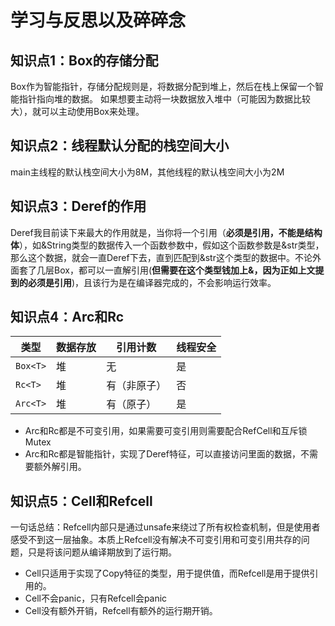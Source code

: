 # 学习与反思以及碎碎念
## 知识点1：Box<T>的存储分配
Box<T>作为智能指针，存储分配规则是，将数据分配到堆上，然后在栈上保留一个智能指针指向堆的数据。
如果想要主动将一块数据放入堆中（可能因为数据比较大），就可以主动使用Box<T>来处理。
## 知识点2：线程默认分配的栈空间大小
main主线程的默认栈空间大小为8M，其他线程的默认栈空间大小为2M
## 知识点3：Deref的作用
Deref我目前读下来最大的作用就是，当你将一个引用（**必须是引用，不能是结构体**），如&String类型的数据传入一个函数参数中，假如这个函数参数是&str类型，那么这个数据，就会一直Deref下去，直到匹配到&str这个类型的数据中。不论外面套了几层Box<T>，都可以一直解引用(**但需要在这个类型钱加上&，因为正如上文提到的必须是引用**)，且该行为是在编译器完成的，不会影响运行效率。
## 知识点4：Arc和Rc
| 类型     | 数据存放 | 引用计数     | 线程安全 |
| -------- | -------- | ------------ | -------- |
| `Box<T>` | 堆       | 无           | 是       |
| `Rc<T>`  | 堆       | 有（非原子） | 否       |
| `Arc<T>` | 堆       | 有（原子）   | 是       |
* Arc和Rc都是不可变引用，如果需要可变引用则需要配合RefCell和互斥锁Mutex
* Arc和Rc都是智能指针，实现了Deref特征，可以直接访问里面的数据，不需要额外解引用。
## 知识点5：Cell和Refcell
一句话总结：Refcell内部只是通过unsafe来绕过了所有权检查机制，但是使用者感受不到这一层抽象。本质上Refcell没有解决不可变引用和可变引用共存的问题，只是将该问题从编译期放到了运行期。
* Cell只适用于实现了Copy特征的类型，用于提供值，而Refcell是用于提供引用的。
* Cell不会panic，只有Refcell会panic
* Cell没有额外开销，Refcell有额外的运行期开销。
